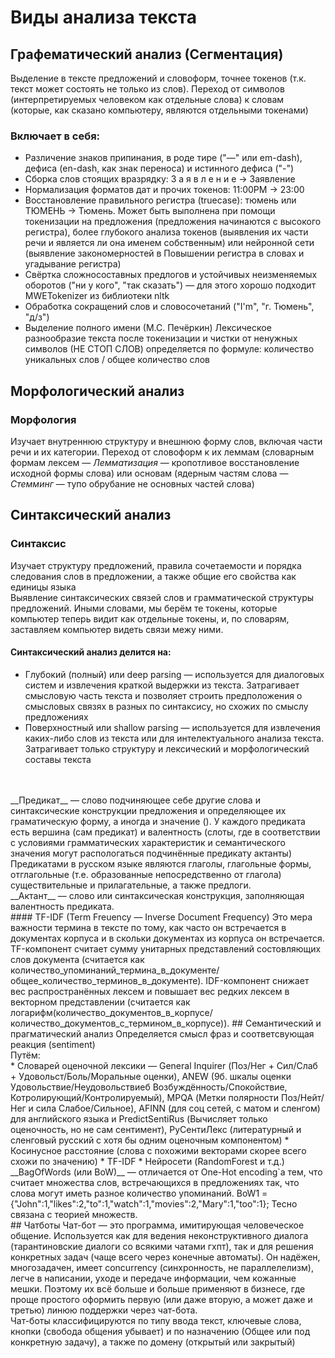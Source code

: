 # Виды анализа текста
## Графематический анализ (Сегментация)
Выделение в тексте предложений и словоформ, точнее токенов (т.к. текст может состоять не только из слов). Переход от символов (интерпретируемых человеком как отдельные слова) к словам (которые, как сказано компьютеру, являются отдельными токенами)
### Включает в себя:
* Различение знаков припинания, в роде тире ("—" или em-dash), дефиса (en-dash, как знак переноса) и истинного дефиса ("-")
* Сборка слов стоящих вразрядку: З а я в л е н и е  -> Заявление
* Нормализация форматов дат и прочих токенов: 11:00PM -> 23:00
* Восстановление правильного регистра (truecase): тюмень или ТЮМЕНЬ -> Тюмень. Может быть выполнена при помощи токенизации на предложения (предложения начинаются с высокого регистра), более глубокого анализа токенов (выявления их части речи и является ли она именем собственным) или нейронной сети (выявление закономерностей в Повышении регистра в словах и угадывание регистра)
* Свёртка сложносоставных предлогов и устойчивых неизменяемых оборотов ("ни у кого", "так сказать") — для этого хорошо подходит MWETokenizer из библиотеки nltk
* Обработка сокращений слов и словосочетаний ("I'm", "г. Тюмень", "д/з")
* Выделение полного имени (М.С. Печёркин)
Лексическое разнообразие текста после токенизации и чистки от ненужных символов (НЕ СТОП СЛОВ) определяется по формуле: количество уникальных слов / общее количество слов
## Морфологический анализ
### Морфология
Изучает внутреннюю структуру и внешнюю форму слов, включая части речи и их категории.
Переход от словоформ к их леммам (словарным формам лексем — _Лемматизация_ — кропотливое восстановление исходной формы слова) или основам (ядерным частям слова — _Стемминг_ — тупо обрубание не основных частей слова)
## Синтаксический анализ 
### Синтаксис
Изучает структуру предложений, правила сочетаемости и порядка следования слов в предложении, а также общие его свойства как единицы языка
<br>
Выявление синтаксических связей слов и грамматической структуры предложений. Иными словами, мы берём те токены, которые компьютер теперь видит как отдельные токены, и, по словарям, заставляем компьютер видеть связи межу ними. 
<br>
#### Синтаксический анализ делится на:
* Глубокий (полный) или deep parsing — используется для диалоговых систем и извлечения краткой выдержки из текста. Затрагивает смысловую часть текста и позволяет строить предположения о смысловых связях в разных по синтаксису, но схожих по смыслу предложениях
* Поверхностный или shallow parsing — используется для извлечения каких-либо слов из текста или для интелектуального анализа текста. Затрагивает только структуру и лексический и морфологический составы текста
<br>
<br>
__Предикат__ — слово подчиняющее себе другие слова и синтаксические конструкции предложения и определяющее их граматическую форму, а иногда и значение (). У каждого предиката есть вершина (сам предикат) и валентность (слоты, где в соответствии с условиями грамматических характеристик и семантического значения могут распологаться подчинённые предикату актанты) Предикатами в русском языке являются глаголы, глагольные формы, отглагольные (т.е. образованные непосредственно от глагола) существительные и прилагательные, а также предлоги.<br>
__Актант__ — слово или синтаксическая конструкция, заполняющая валентность предиката.
<br>
#### TF-IDF (Term Freuency — Inverse Document Frequency)
Это мера важности термина в тексте по тому, как часто он встречается в документах корпуса и в скольки документах из корпуса он встречается. TF-компонент считает сумму унитарных представлений состовляющих слов документа (считается как количество_упоминаний_термина_в_документе/общее_количество_терминов_в_документе). IDF-компонент снижает вес распространённых лексем и повышает вес редких лексем в векторном представлении (считается как логарифм(количество_документов_в_корпусе/количество_документов_с_термином_в_корпусе)).
## Семантический и прагматический анализ
Определяется смысл фраз и соответсвующая реакция (sentiment)<br>
Путём:<br>
* Словарей оценочной лексики — General Inquirer (Поз/Нег + Сил/Слаб + Удовольст/Боль/Моральные оценки), ANEW (9б. шкалы оценки Удовольствие/Неудовольствиеб Возбуждённость/Спокойствие, Котролирующий/Контролируемый), MPQA (Метки полярности Поз/Нейт/Нег и сила Слабое/Сильное), AFINN (для соц сетей, с матом и сленгом) для английского языка и PredictSentiRus (Вычисляет только оценочность, но не сам сентимент), РуСентиЛекс (литературный и сленговый русский с хотя бы одним оценочным компонентом)
* Косинусное расстояние (слова с похожими векторами скорее всего схожи по значению)
* TF-IDF
* Нейросети (RandomForest и т.д.)
<br>
__BagOfWords (или BoW)__ — отличается от One-Hot encoding`а тем, что считает множества слов, встречающихся в предложениях так, что слова могут иметь разное количество упоминаний. BoW1 = {"John":1,"likes":2,"to":1,"watch":1,"movies":2,"Mary":1,"too":1}; Тесно связана с теорией множеств.
<br>
## Чатботы
Чат-бот — это программа, имитирующая человеческое общение. Используется как для ведения неконструктивного диалога (тарантиновские диалоги со всякими чатами гхпт), так и для решения конкретных задач (чаще всего через конечные автоматы). Он надёжен, многозадачен, имеет concurrency (синхронность, не параллелелизм), легче в написании, уходе и передаче информации, чем кожанные мешки. Поэтому их всё больше и больше применяют в бизнесе, где проще простого оформить первую (или даже вторую, а может даже и третью) линюю поддержки через чат-бота. <br>
Чат-боты классифицируются по типу ввода текст, ключевые слова, кнопки (свобода общения убывает) и по назначению (Общее или под конкретную задачу), а также по домену (открытый или закрытый)

